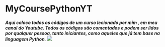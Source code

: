 # MyCoursePythonYT
**_Aqui coloco todos os códigos de um curso lecionado por mim , em meu canal do Youtube.
Todos os códigos são comentados e podem ser lidos por qualquer pessoa, tanto iniciantes, como aqueles que já tem base na linguagem Python._**
![](https://media1.giphy.com/media/RbDKaczqWovIugyJmW/giphy.gif?cid=ecf05e4709kz22ubkg3eg58qyn0082435fbdu0y6wjkqz8jc&rid=giphy.gif&ct=g)
